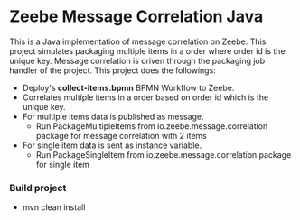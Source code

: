 # Zeebe Message Correlation Java
This is a Java implementation of message correlation on Zeebe. This project simulates packaging multiple items in a order where order id is the unique key. Message correlation is driven through the packaging job handler of the project. This project does the followings:
* Deploy's **collect-items.bpmn** BPMN Workflow to Zeebe. 
* Correlates multiple items in a order based on order id which is the unique key.
* For multiple items data is published as message.
  * Run PackageMultipleItems from io.zeebe.message.correlation package for message correlation with 2 items
* For single item data is sent as instance variable.
  * Run PackageSingleItem from io.zeebe.message.correlation package for single item

### Build project
* mvn clean install
